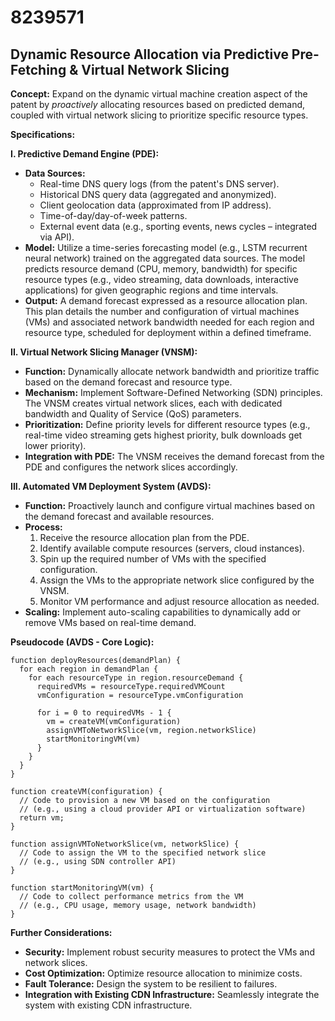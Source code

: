 # 8239571

## Dynamic Resource Allocation via Predictive Pre-Fetching & Virtual Network Slicing

**Concept:** Expand on the dynamic virtual machine creation aspect of the patent by *proactively* allocating resources based on predicted demand, coupled with virtual network slicing to prioritize specific resource types.

**Specifications:**

**I. Predictive Demand Engine (PDE):**

*   **Data Sources:**
    *   Real-time DNS query logs (from the patent's DNS server).
    *   Historical DNS query data (aggregated and anonymized).
    *   Client geolocation data (approximated from IP address).
    *   Time-of-day/day-of-week patterns.
    *   External event data (e.g., sporting events, news cycles – integrated via API).
*   **Model:** Utilize a time-series forecasting model (e.g., LSTM recurrent neural network) trained on the aggregated data sources.  The model predicts resource demand (CPU, memory, bandwidth) for specific resource types (e.g., video streaming, data downloads, interactive applications) for given geographic regions and time intervals.
*   **Output:**  A demand forecast expressed as a resource allocation plan. This plan details the number and configuration of virtual machines (VMs) and associated network bandwidth needed for each region and resource type, scheduled for deployment within a defined timeframe.

**II. Virtual Network Slicing Manager (VNSM):**

*   **Function:** Dynamically allocate network bandwidth and prioritize traffic based on the demand forecast and resource type.
*   **Mechanism:** Implement Software-Defined Networking (SDN) principles.  The VNSM creates virtual network slices, each with dedicated bandwidth and Quality of Service (QoS) parameters.
*   **Prioritization:** Define priority levels for different resource types (e.g., real-time video streaming gets highest priority, bulk downloads get lower priority).
*   **Integration with PDE:**  The VNSM receives the demand forecast from the PDE and configures the network slices accordingly.

**III. Automated VM Deployment System (AVDS):**

*   **Function:**  Proactively launch and configure virtual machines based on the demand forecast and available resources.
*   **Process:**
    1.  Receive the resource allocation plan from the PDE.
    2.  Identify available compute resources (servers, cloud instances).
    3.  Spin up the required number of VMs with the specified configuration.
    4.  Assign the VMs to the appropriate network slice configured by the VNSM.
    5.  Monitor VM performance and adjust resource allocation as needed.
*   **Scaling:** Implement auto-scaling capabilities to dynamically add or remove VMs based on real-time demand.

**Pseudocode (AVDS - Core Logic):**

```
function deployResources(demandPlan) {
  for each region in demandPlan {
    for each resourceType in region.resourceDemand {
      requiredVMs = resourceType.requiredVMCount
      vmConfiguration = resourceType.vmConfiguration

      for i = 0 to requiredVMs - 1 {
        vm = createVM(vmConfiguration)
        assignVMToNetworkSlice(vm, region.networkSlice)
        startMonitoringVM(vm)
      }
    }
  }
}

function createVM(configuration) {
  // Code to provision a new VM based on the configuration
  // (e.g., using a cloud provider API or virtualization software)
  return vm;
}

function assignVMToNetworkSlice(vm, networkSlice) {
  // Code to assign the VM to the specified network slice
  // (e.g., using SDN controller API)
}

function startMonitoringVM(vm) {
  // Code to collect performance metrics from the VM
  // (e.g., CPU usage, memory usage, network bandwidth)
}
```

**Further Considerations:**

*   **Security:** Implement robust security measures to protect the VMs and network slices.
*   **Cost Optimization:** Optimize resource allocation to minimize costs.
*   **Fault Tolerance:** Design the system to be resilient to failures.
*   **Integration with Existing CDN Infrastructure:** Seamlessly integrate the system with existing CDN infrastructure.